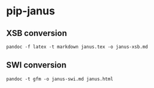 # pip-janus

## XSB conversion

    pandoc -f latex -t markdown janus.tex -o janus-xsb.md

## SWI conversion

    pandoc -t gfm -o janus-swi.md janus.html
